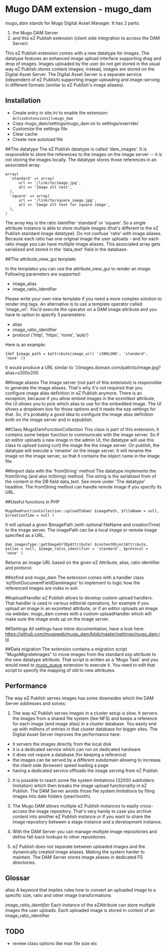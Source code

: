 # Mugo DAM extension - mugo_dam

*mugo_dam* stands for Mugo Digital Asset Manager. It has 2 parts:

1. the Mugo DAM Server
2. and this eZ Publish extension (client side integration to access the DAM Server)

This eZ Publish extension comes with a new datatype for images. The datatype features an enhanced image upload interface supporting drag and drop of images. Images uploaded by the user do not get stored in the usual way eZ Publish stores content images; instead, images are stored on the Digital Asset Server. The Digital Asset Server is a separate service (idependent of eZ Publish) supporting image-uploading and image-serving in different formats (similar to eZ Publish's image aliases).

## Installation
* Create entry in site.ini to enable the extension: `ActiveExtensions[]=mugo_dam`
* Copy mugo_dam/settings/mugo_dam.ini to settings/override/
* Customize the settings file
* Clear cache
* Create new autoload file

##The datatype
The eZ Publish datatype is called 'dam_images'. It is responsible to store the references to the images on the image server -- it is not storing the images locally. The datatype stores those references in an associated array:
```
array(
  'standard' => array(
      url => '/link/to/image.jpg',
      alt => 'Image alt text',
  ),
  'square' => array(
      url => '/link/to/square_image.jpg',
      alt => 'Image alt text for square image',
  ),
)
```

The array key is the ratio identifier 'standard' or 'square'. So a single attribute instance is able to store multiple images (that's different to the eZ Publish standard image datatype). Do not confuse 'ratio' with image aliases. Because each ratio has one original image the user uploads - and for each ratio image you can have multiple image aliases.
This associated array gets serialized and stored in the 'data_text' field in the database.

##The attribute_view_gui template

In the templates you can use the attribute_view_gui to render an image. Following parameters are supported:

* image_alias
* image_ratio_identifier

Please write your own view template if you need a more complex solution to render img tags. An alternative is to use a template operator called 'image_url'. You'd execute the operator on a DAM image attribute and you have to option to specify 3 parameters:

* alias
* image_ratio_identifier
* protocol ('http', 'https', 'none', 'auto')

Here is an example:
```
{def $image_path = $attribute|image_url( 's300x200', 'standard', 'none' )}
```

It would produce a URL similar to '//images.domain.com/path/to/image.jpg?alias=s300x200

##Image aliases
The image server (not part of this extension) is responsible to generate the image aliases. That's why it's not required that you configure image alias definition in eZ Publish anymore. There is an exception, because if you allow embed images in the ezxmltext attribute, the UI allows you to pick which alias to use for the embedded image. The UI shows a dropdown box for those options and it reads the ezp settings for that. So, it's probably a good idea to configure the image alias definition both on the image server and in ezpublish.

##Class MugoDamFunctionCollection
This class is part of this extension, it contains some helper function to communicate with the image server. So if an editor uploads a new image in the admin UI, the datatype will use this class to upload (using curl) the image the the image server. On publish, the datatype will execute a 'rename' on the image server. It will rename the image on the image server, so that it contains the object name in the image file.

##Import data with the 'fromString' method
The datatype implements the fromString (and also toString) method. The string is the serialized from of the content in the DB field data_text. See more under 'The datatype' headline. The fromString method can handle remote image if you specify its URL.

##Useful functions in PHP

```
MugoDamFunctionCollection::uploadToDam( $imagePath, $fileName = null, $creationTime = null )
```
It will upload a given $imagePath (with optional fileName and creationTime) to the image server. The imagePath can be a local image or remote image specified as a URL.
  
```
dam_imagesType::getImageUrlByAttribute( $contentObjectAttribute, $alias = null, $image_ratio_identifier = 'standard', $protocol = 'none' )
```
Returns an image URL based on the given eZ Attribute, alias, ratio identifier and protocol.

##ezfind and mugo_dam
The extension comes with a handler class 'ezfSolrDocumentFieldDamImages' to implement to logic how the referenced images are index in solr.

##uploadHandler
eZ Publish allows to develop custom upload handlers. That handler is used in various editorial operations, for example if you upload an image in an exzmltext attribute, or if an editor uploads an image via webdav. mugo_dam comes with a custom uploadHandler which will make sure the image ends up on the image server.

##Settings
All settings have inline documentation, have a look here:
https://github.com/mugoweb/mugo_dam/blob/master/settings/mugo_dam.ini

##Data migration
The extension contains a migration script "MugoMigrateImages" to move images from the standard ezp attribute to the new datatype attribute. That script is written as a 'Mugo Task' and you would need to [mugo_queue](https://github.com/mugoweb/mugo_queue) extension to execute it.
You need to edit that script to specify the mapping of old to new attributes.


## Performance
The way eZ Publish serves images has some downsides which the DAM Server addresses and solves:

1) The way eZ Publish serves images in a cluster setup is slow. It servers the images from a shared file system (like NFS) and keeps a reference for each image (and image alias) in a cluster database. You easily end up with millions of entries in that cluster database for bigger sites.
The Digital Asset Server improves the performance here: 

* it servers the images directly from the local disk
* it is a dedicated service which can run on dedicated hardware
* it does not require a database (for keeping a reference)
* the images can be served by a different subdomain allowing to increase the client side (browser) speed loading a page
* having a dedicated service offloads the image serving from eZ Publish

2) It is possible to reach some file system limitations (32000 subfolders limitation) which then breaks the image upload functionality in eZ Publish. The DAM Server avoids those file system limitations by filing images into date folders (year/month).

3) The Mugo DAM allows multiple eZ Publish instances to easily cross-access the image repository. That's very handy in case you archive content into another eZ Publish instance or if you want to share the image repository between a stage instance and a development instance.

4) With the DAM Server you can manage multiple image repositories and define fall-back lookups to other repositories.

5) eZ Publish does not separate between uploaded images and the dynamically created image aliases. Making the system harder to maintain. The DAM Server stores image aliases in dedicated FS directories.

## Glossar
*alias* A keyword that implies rules how to convert an uploaded image to a specific size, ratio and other image transformations

*image_ratio_identifier* Each instance of the eZAttribute can store multiple images the user uploads. Each uploaded image is stored in context
of an image_ratio_identifier

## TODO
* review class options like max file size etc

